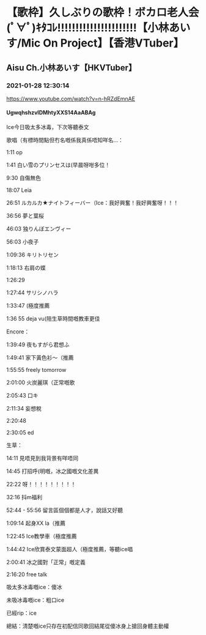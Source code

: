 # 【歌枠】久しぶりの歌枠！ボカロ老人会(ﾟ∀ﾟ)ｷﾀｺﾚ!!!!!!!!!!!!!!!!!!!!!!【小林あいす/Mic On Project】【香港VTuber】

## Aisu Ch.小林あいす【HKVTuber】

### 2021-01-28 12:30:14

https://www.youtube.com/watch?v=n-hRZdEmnAE

#### UgwqhshzvlDMhtyXXS14AaABAg

Ice今日吸太多冰毒，下次等聽泰文

歌唱（有標時間點但冇名嘅係我真係唔知咩名…：

1:11 op

1:41 白い雪のプリンセスは(早晨呀咁多位！

9:30 自傷無色

18:07 Leia

26:51 ルカルカ★ナイトフィーバー（Ice：我好興奮！我好興奮呀！！！

36:56 夢と葉桜

46:03 独りんぼエンヴィー

56:03 小夜子

1:09:36 キリトリセン

1:18:13 右肩の蝶

1:26:29

1:27:44 サリシノハラ

1:33:47 (極度推薦

1:36 55 deja vu(陪生草時間嘅教車更佳

Encore：

1:39:49 夜もすがら君想ふ

1:49:41 家下黃色衫～（推薦

1:55:55 freely tomorrow

2:01:00 火炭麗琪（正常嘅歌

2:05:43 口キ

2:11:34 妄想稅

2:20:48 

2:30:05 ed

生草：

14:11 見唔見到我背景有咩唔同

14:45 打招呼(明嘅，冰之國嘅文化差異

22:22 呀！！！！！！！！！

32:16 抖m福利

52:44 - 55:56 留言區個個都是人才，說話又好聽

1:09:14 起身XX la（推薦

1:22:45 Ice教學車（極度推薦

1:44:42 Ice欣賞泰文蒙面超人（極度推薦，等聽ice唱

2:00:41 冰之國對「正常」嘅定義

2:16:20 free talk

吸太多冰毒嘅ice：傻冰

未吸冰毒嘅ice：粗口ice

已經rip：ice

總結：清楚嘅ice只存在初配信同歌回結尾從傻冰身上搶回身體主動權

